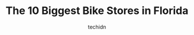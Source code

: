 ---
layout: ampstory
image: https://i0.wp.com/paketmu.com/wp-content/uploads/2023/06/cycling-forza-0-in-florida-1686365085.jpeg?resize=640,853
author: techidn
featured: false
description: Explore the diverse Bike Store scene in Florida, home to an incredible selection of 10 establishments catering to every taste. Whether youre in search of iconic favorites or undiscovered tr
title: The 10 Biggest Bike Stores in Florida
cover:
   title: The 10 Biggest Bike Stores in Florida
   subtitle: RICKPATE
   background: https://paketmu.com/wp-content/uploads/2023/06/cycling-forza-0-in-florida-1686365085.jpeg

pages: 
 - layout: thirds
   top: <h1>#1 Kyles Bike Shop</h1>
   bottom: "<p>Kyle was super awesome to deal with. He went out of his way too install some quick items to my bike like a cell phone holder and speedometer. The maintenance crew was ver</p>"
   background: https://paketmu.com/wp-content/uploads/2023/06/cycling-forza-1-in-florida-1686365086.jpeg
   backgroundblur: true
 - layout: thirds
   top: <h1>#2 City Bikes Aventura</h1>
   bottom: "<p>I purchased a trek madone the past weekend from Soul at City Bikes Aventura. I have to say that this experience was amazing from start to finish. Not only did they have a</p>"
   background: https://paketmu.com/wp-content/uploads/2023/06/cycling-forza-2-in-florida-1686365087.jpeg
   cta:
      link: https://paketmu.com/the-10-biggest-bike-stores-in-florida/
      text: The 10 Biggest Bike Stores in Florida
 - layout: thirds
   top: <h1>#3 Bikes Palm Beach</h1>
   bottom: "<p>At Bikes Palm Beach theyre not just a store they are a community of passionate bike riders who live and breathe the cycling lifestyle!Whether youre a beginner or a seas</p>"
   background: https://paketmu.com/wp-content/uploads/2023/06/cycling-forza-3-in-florida-1686365093.jpeg
   cta:
      link: https://paketmu.com/the-10-biggest-bike-stores-in-florida/
      text: The 10 Biggest Bike Stores in Florida
 - layout: thirds
   top: <h1>#4 Orange Cycle</h1>
   bottom: "<p>2204 Edgewater Dr, Orlando, FL 32804, United States</p>"
   background: https://images.unsplash.com/photo-1564951434112-64d74cc2a2d7?ixlib=rb-4.0.3&ixid=MnwxMjA3fDB8MHxwaG90by1wYWdlfHx8fGVufDB8fHx8&auto=format&fit=crop&w=640&h=853&q=80
   cta:
      link: https://paketmu.com/the-10-biggest-bike-stores-in-florida/
      text: The 10 Biggest Bike Stores in Florida
 - layout: thirds
   top: <h1>#5 Cycling Forza</h1>
   bottom: "<p>7547 W Sample Rd, Coral Springs, FL 33065, United States</p>"
   background: https://images.unsplash.com/photo-1613843873231-1447db182f97?ixlib=rb-4.0.3&ixid=MnwxMjA3fDB8MHxwaG90by1wYWdlfHx8fGVufDB8fHx8&auto=format&fit=crop&w=640&h=853&q=80
   cta:
      link: https://paketmu.com/the-10-biggest-bike-stores-in-florida/
      text: The 10 Biggest Bike Stores in Florida
 - layout: thirds
   top: <h1>#6 Outspokin Bicycles</h1>
   bottom: "<p>2241 Gulf to Bay Blvd, Clearwater, FL 33765, United States</p>"
   background: https://images.unsplash.com/photo-1522441815192-d9f04eb0615c?ixlib=rb-4.0.3&ixid=MnwxMjA3fDB8MHxwaG90by1wYWdlfHx8fGVufDB8fHx8&auto=format&fit=crop&w=640&h=853&q=80
   cta:
      link: https://paketmu.com/the-10-biggest-bike-stores-in-florida/
      text: The 10 Biggest Bike Stores in Florida
 - layout: thirds
   top: <h1>#7 Santos Bike Shop</h1>
   bottom: "<p>8924 US-441, Ocala, FL 34480, United States</p>"
   background: https://images.unsplash.com/photo-1489694553447-4c9339da310d?ixlib=rb-4.0.3&ixid=MnwxMjA3fDB8MHxwaG90by1wYWdlfHx8fGVufDB8fHx8&auto=format&fit=crop&w=640&h=853&q=80
   cta:
      link: https://paketmu.com/the-10-biggest-bike-stores-in-florida/
      text: The 10 Biggest Bike Stores in Florida
 - layout: thirds
   middle: Continue reading...
   background: https://images.unsplash.com/photo-1531169509526-f8f1fdaa4a67?ixlib=rb-4.0.3&ixid=MnwxMjA3fDB8MHxwaG90by1wYWdlfHx8fGVufDB8fHx8&auto=format&fit=crop&w=640&h=853&q=80
   cta:
      link: https://paketmu.com/the-10-biggest-bike-stores-in-florida/
      text: The 10 Biggest Bike Stores in Florida
      
---